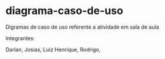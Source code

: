 # diagrama-caso-de-uso
Digramas de caso de uso referente a atividade em sala de aula 

Integrantes:

Darlan,
Josias,
Luiz Henrique,
Rodrigo,
